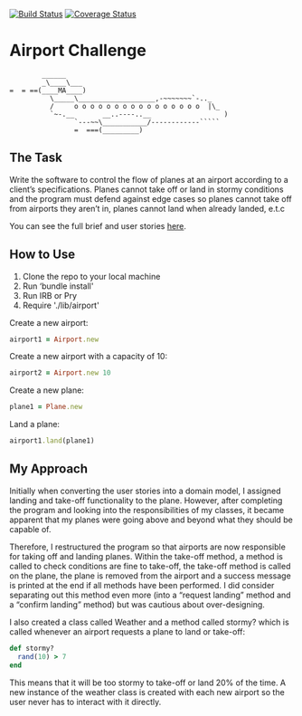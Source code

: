 [![Build Status](https://travis-ci.org/JAstbury/airport_challenge.svg?branch=master)](https://travis-ci.org/JAstbury/airport_challenge) [![Coverage Status](https://coveralls.io/repos/github/makersacademy/airport_challenge/badge.svg)](https://coveralls.io/github/makersacademy/airport_challenge)

Airport Challenge
=================

```
        ______
        _\____\___
=  = ==(____MA____)
          \_____\___________________,-~~~~~~~`-.._
          /     o o o o o o o o o o o o o o o o  |\_
          `~-.__       __..----..__                  )
                `---~~\___________/------------`````
                =  ===(_________)

```


The Task
-----

Write the software to control the flow of planes at an airport according to a client’s specifications. Planes cannot take off or land in stormy conditions and the program must defend against edge cases so planes cannot take off from airports they aren’t in, planes cannot land when already landed, e.t.c

You can see the full brief and user stories [here](https://github.com/makersacademy/airport_challenge).

How to Use
-----

1. Clone the repo to your local machine
2. Run ‘bundle install'
3. Run IRB or Pry
4. Require './lib/airport'

Create a new airport:
```ruby
airport1 = Airport.new
```
Create a new airport with a capacity of 10:
```ruby
airport2 = Airport.new 10
```
Create a new plane:
```ruby
plane1 = Plane.new
```
Land a plane:
```ruby
airport1.land(plane1)
```


My Approach
-----
Initially when converting the user stories into a domain model, I assigned landing and take-off functionality to the plane. However, after completing the program and looking into the responsibilities of my classes, it became apparent that my planes were going above and beyond what they should be capable of.

Therefore, I restructured the program so that airports are now responsible for taking off and landing planes. Within the take-off method, a method is called to check conditions are fine to take-off, the take-off method is called on the plane, the plane is removed from the airport and a success message is printed at the end if all methods have been performed. I did consider separating out this method even more (into a “request landing” method and a “confirm landing” method) but was cautious about over-designing.

I also created a class called Weather and a method called stormy? which is called whenever an airport requests a plane to land or take-off:

```ruby
def stormy?
  rand(10) > 7
end
```

This means that it will be too stormy to take-off or land 20% of the time. A new instance of the weather class is created with each new airport so the user never has to interact with it directly.
